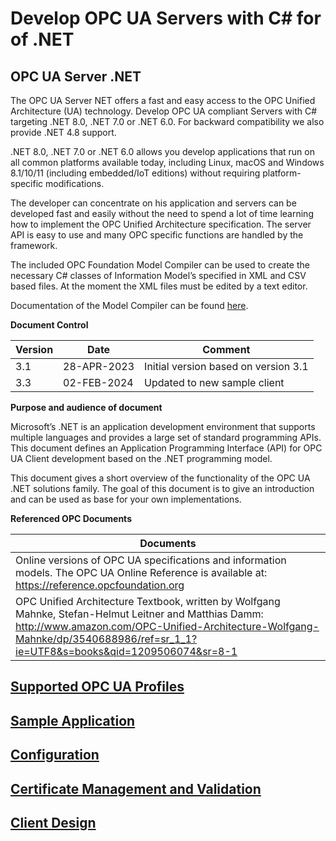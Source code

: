 # Develop OPC UA Servers with C\# for of .NET

## OPC UA Server .NET

The OPC UA Server NET offers a fast and easy access to the OPC Unified Architecture (UA) technology. Develop OPC UA compliant Servers with C# targeting .NET 8.0, .NET 7.0 or .NET 6.0. For backward compatibility we also provide .NET 4.8 support.

.NET 8.0, .NET 7.0 or .NET 6.0 allows you develop applications that run on all common platforms available today, including Linux, macOS and Windows 8.1/10/11 (including embedded/IoT editions) without requiring platform-specific modifications.

The developer can concentrate on his application and servers can be developed fast and easily without the need to spend a lot of time learning how to implement the OPC Unified Architecture specification. The server API is easy to use and many OPC specific functions are handled by the framework.

The included OPC Foundation Model Compiler can be used to create the necessary C# classes of Information Model’s specified in XML and CSV based files. At the moment the XML files must be edited by a text editor. 

Documentation of the Model Compiler can be found [here](https://github.com/OPCFoundation/UA-ModelCompiler).

**Document Control**

| **Version** | **Date**    | **Comment**                          |
|-------------|-------------|--------------------------------------|
| 3.1         | 28-APR-2023 | Initial version based on version 3.1 |
| 3.3         | 02-FEB-2024 | Updated to new sample client         |

**Purpose and audience of document**

Microsoft’s .NET is an application development environment that supports multiple languages and provides a large set of standard programming APIs. This document defines an Application Programming Interface (API) for OPC UA Client development based on the .NET programming model.

This document gives a short overview of the functionality of the OPC UA .NET solutions family. The goal of this document is to give an introduction and can be used as base for your own implementations.

**Referenced OPC Documents**

| **Documents**                                                                                                                                                                                                                             |
|-------------------------------------------------------------------------------------------------------------------------------------------------------------------------------------------------------------------------------------------|
| Online versions of OPC UA specifications and information models. The OPC UA Online Reference is available at:  <https://reference.opcfoundation.org>                                                                                      |
| OPC Unified Architecture Textbook, written by Wolfgang Mahnke, Stefan-Helmut Leitner and Matthias Damm:  <http://www.amazon.com/OPC-Unified-Architecture-Wolfgang-Mahnke/dp/3540688986/ref=sr_1_1?ie=UTF8&s=books&qid=1209506074&sr=8-1>  |


## [Supported OPC UA Profiles](./UaServer/SupportedProfiles.md)

## [Sample Application](./UaServer/SampleApplication.md)

## [Configuration](./UaServer/Configuration.md)

## [Certificate Management and Validation](./UaServer/CertificateManagement.md)

## [Client Design](./UaServer/ServerDesign.md)